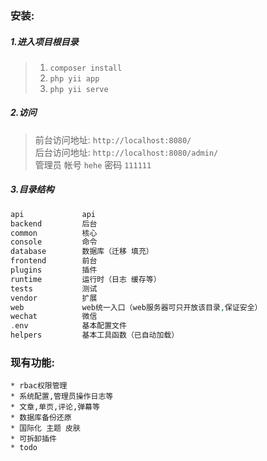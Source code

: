 ### 安装:

##### 1.进入项目根目录

>1. `composer install` 
>2. `php yii app`
>3. `php yii serve`

##### 2.访问

>前台访问地址: `http://localhost:8080/`<br/>
>后台访问地址: `http://localhost:8080/admin/`<br/> 
>管理员 帐号 `hehe` 密码 `111111`

##### 3.目录结构

```php
api             api
backend         后台
common          核心
console         命令
database        数据库（迁移 填充）
frontend        前台
plugins         插件
runtime         运行时（日志 缓存等）
tests           测试
vendor          扩展
web             web统一入口（web服务器可只开放该目录,保证安全）
wechat          微信
.env            基本配置文件
helpers         基本工具函数（已自动加载）
```

### 现有功能:
```
* rbac权限管理
* 系统配置,管理员操作日志等
* 文章,单页,评论,弹幕等
* 数据库备份还原
* 国际化 主题 皮肤
* 可拆卸插件
* todo
```


